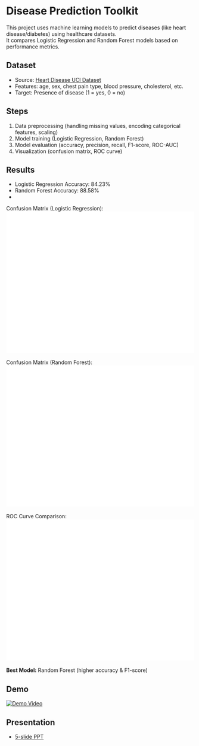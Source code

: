 # Disease Prediction Toolkit

This project uses machine learning models to predict diseases (like heart disease/diabetes) using healthcare datasets.  
It compares Logistic Regression and Random Forest models based on performance metrics.

## Dataset
- Source: [Heart Disease UCI Dataset](https://www.kaggle.com/ronitf/heart-disease-uci)  
- Features: age, sex, chest pain type, blood pressure, cholesterol, etc.  
- Target: Presence of disease (1 = yes, 0 = no)

## Steps
1. Data preprocessing (handling missing values, encoding categorical features, scaling)  
2. Model training (Logistic Regression, Random Forest)  
3. Model evaluation (accuracy, precision, recall, F1-score, ROC-AUC)  
4. Visualization (confusion matrix, ROC curve)  

## Results
- Logistic Regression Accuracy: 84.23%  
- Random Forest Accuracy: 88.58%
- 
Confusion Matrix (Logistic Regression):  
![Confusion Matrix LR](plots/confusion_matrix_lr.png)  

Confusion Matrix (Random Forest):  
![Confusion Matrix](plots/confusion_matrix_rf.png)  

ROC Curve Comparison:  
![ROC Curve](plots/roc_curve.png)  

**Best Model:** Random Forest (higher accuracy & F1-score)

## Demo
[![Demo Video](https://img.shields.io/badge/Play%20Demo-Video-blue?logo=github)](demo/demo.mp4)


## Presentation
- [5-slide PPT](link-to-your-ppt)

